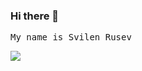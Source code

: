 ### Hi there 👋 

<samp> My name is Svilen Rusev</samp>

![](http://www.reactiongifs.us/wp-content/uploads/2013/10/nuh_uh_conan_obrien.gif|width=222)




<!--
**svilen-rusev/svilen-rusev** is a ✨ _special_ ✨ repository because its `README.md` (this file) appears on your GitHub profile.

Here are some ideas to get you started:

- 🔭 I’m currently working on ...
- 🌱 I’m currently learning ...
- 👯 I’m looking to collaborate on ...
- 🤔 I’m looking for help with ...
- 💬 Ask me about ...
- 📫 How to reach me: ...
- 😄 Pronouns: ...
- ⚡ Fun fact: ...
-->
